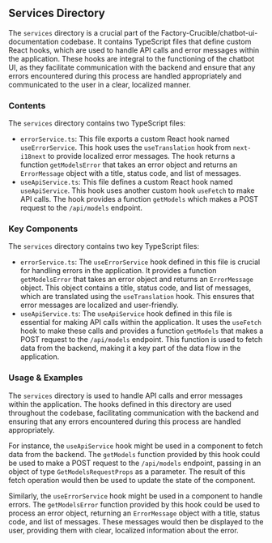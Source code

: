 
## Services Directory

The `services` directory is a crucial part of the Factory-Crucible/chatbot-ui-documentation codebase. It contains TypeScript files that define custom React hooks, which are used to handle API calls and error messages within the application. These hooks are integral to the functioning of the chatbot UI, as they facilitate communication with the backend and ensure that any errors encountered during this process are handled appropriately and communicated to the user in a clear, localized manner.

### Contents

The `services` directory contains two TypeScript files:

- `errorService.ts`: This file exports a custom React hook named `useErrorService`. This hook uses the `useTranslation` hook from `next-i18next` to provide localized error messages. The hook returns a function `getModelsError` that takes an error object and returns an `ErrorMessage` object with a title, status code, and list of messages.
- `useApiService.ts`: This file defines a custom React hook named `useApiService`. This hook uses another custom hook `useFetch` to make API calls. The hook provides a function `getModels` which makes a POST request to the `/api/models` endpoint.

### Key Components

The `services` directory contains two key TypeScript files:

- `errorService.ts`: The `useErrorService` hook defined in this file is crucial for handling errors in the application. It provides a function `getModelsError` that takes an error object and returns an `ErrorMessage` object. This object contains a title, status code, and list of messages, which are translated using the `useTranslation` hook. This ensures that error messages are localized and user-friendly.
- `useApiService.ts`: The `useApiService` hook defined in this file is essential for making API calls within the application. It uses the `useFetch` hook to make these calls and provides a function `getModels` that makes a POST request to the `/api/models` endpoint. This function is used to fetch data from the backend, making it a key part of the data flow in the application.

### Usage & Examples

The `services` directory is used to handle API calls and error messages within the application. The hooks defined in this directory are used throughout the codebase, facilitating communication with the backend and ensuring that any errors encountered during this process are handled appropriately.

For instance, the `useApiService` hook might be used in a component to fetch data from the backend. The `getModels` function provided by this hook could be used to make a POST request to the `/api/models` endpoint, passing in an object of type `GetModelsRequestProps` as a parameter. The result of this fetch operation would then be used to update the state of the component.

Similarly, the `useErrorService` hook might be used in a component to handle errors. The `getModelsError` function provided by this hook could be used to process an error object, returning an `ErrorMessage` object with a title, status code, and list of messages. These messages would then be displayed to the user, providing them with clear, localized information about the error.
